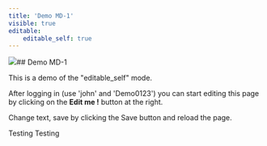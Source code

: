 ```yaml
---
title: 'Demo MD-1'
visible: true
editable:
    editable_self: true
---
```


![](https://www.cmscritic.com/site/assets/files/7131/theme_forest_300x250.jpg)## Demo MD-1

This is a demo of the "editable_self" mode.

After logging in (use 'john' and 'Demo0123') you can start editing this page by clicking on the <b>Edit me !</b> button at the right.

Change text, save by clicking the Save button and reload the page.

Testing Testing